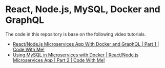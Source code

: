 # React, Node.js, MySQL, Docker and GraphQL

The code in this repository is base on the following video tutorials.

- [React/Node.js Microservices App With Docker and GraphQL | Part 1 | Code With Me!](https://www.youtube.com/watch?v=gD-WutJH0qc)
- [Using MySQL in Microservices with Docker | React/Node.js Microservices App | Part 2 | Code With Me!](https://www.youtube.com/watch?v=6Yfm5gHQjaQ)
